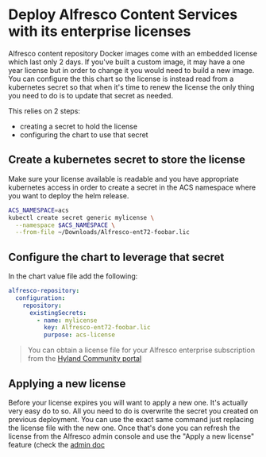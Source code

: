 # Deploy Alfresco Content Services with its enterprise licenses

Alfresco content repository Docker images come with an embedded license which
last only 2 days. If you've built a custom image, it may have a one year
license but in order to change it you would need to build a new image.
You can configure the this chart so the license is instead read from a
kubernetes secret so that when it's time to renew the license the only thing
you need to do is to update that secret as needed.

This relies on 2 steps:

* creating a secret to hold the license
* configuring the chart to use that secret

## Create a kubernetes secret to store the license

Make sure your license available is readable and you have appropriate kubernetes access in order to create a secret in the ACS namespace where you want to deploy the helm release.

```bash
ACS_NAMESPACE=acs
kubectl create secret generic mylicense \
  --namespace $ACS_NAMESPACE \
  --from-file ~/Downloads/Alfresco-ent72-foobar.lic
```

## Configure the chart to leverage that secret

In the chart value file add the following:

```yaml
alfresco-repository:
  configuration:
    repository:
      existingSecrets:
        - name: mylicense
          key: Alfresco-ent72-foobar.lic
          purpose: acs-license
```

> You can obtain a license file for your Alfresco enterprise subscription from the [Hyland Community portal](https://community.hyland.com/)

## Applying a new license

Before your license expires you will want to apply a new one. It's actually
very easy do to so. All you need to do is overwrite the secret you created on
previous deployment. You can use the exact same command just replacing the
license file with the new one. Once that's done you can refresh the license
from the Alfresco admin console and use the "Apply a new license" feature
(check the [admin
doc](https://docs.alfresco.com/content-services/latest/admin/license/#uploadlicense)
